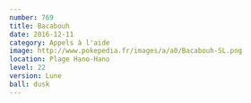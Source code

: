 ```yaml
---
number: 769
title: Bacabouh
date: 2016-12-11
category: Appels à l'aide
image: http://www.pokepedia.fr/images/a/a0/Bacabouh-SL.png
location: Plage Hano-Hano
level: 22
version: Lune
ball: dusk
---
```

